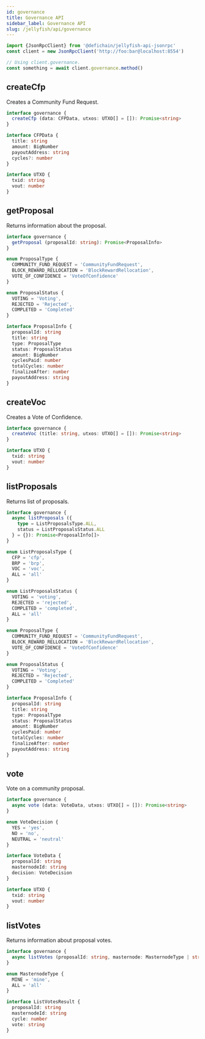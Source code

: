 ```yaml
---
id: governance
title: Governance API
sidebar_label: Governance API
slug: /jellyfish/api/governance
---
```


```js
import {JsonRpcClient} from '@defichain/jellyfish-api-jsonrpc'
const client = new JsonRpcClient('http://foo:bar@localhost:8554')

// Using client.governance.
const something = await client.governance.method()
```

## createCfp

Creates a Community Fund Request.

```ts title="client.governance.createCfp()"
interface governance {
  createCfp (data: CFPData, utxos: UTXO[] = []): Promise<string>
}

interface CFPData {
  title: string
  amount: BigNumber
  payoutAddress: string
  cycles?: number
}

interface UTXO {
  txid: string
  vout: number
}
```

## getProposal

Returns information about the proposal.

```ts title="client.governance.getProposal()"
interface governance {
  getProposal (proposalId: string): Promise<ProposalInfo>
}

enum ProposalType {
  COMMUNITY_FUND_REQUEST = 'CommunityFundRequest',
  BLOCK_REWARD_RELLOCATION = 'BlockRewardRellocation',
  VOTE_OF_CONFIDENCE = 'VoteOfConfidence'
}

enum ProposalStatus {
  VOTING = 'Voting',
  REJECTED = 'Rejected',
  COMPLETED = 'Completed'
}

interface ProposalInfo {
  proposalId: string
  title: string
  type: ProposalType
  status: ProposalStatus
  amount: BigNumber
  cyclesPaid: number
  totalCycles: number
  finalizeAfter: number
  payoutAddress: string
}
 ```

## createVoc

Creates a Vote of Confidence.

```ts title="client.governance.createVoc()"
interface governance {
  createVoc (title: string, utxos: UTXO[] = []): Promise<string>
}

interface UTXO {
  txid: string
  vout: number
}
```

## listProposals

Returns list of proposals.

```ts title="client.governance.listProposals()"
interface governance {
  async listProposals ({
    type = ListProposalsType.ALL,
    status = ListProposalsStatus.ALL
  } = {}): Promise<ProposalInfo[]>
}

enum ListProposalsType {
  CFP = 'cfp',
  BRP = 'brp',
  VOC = 'voc',
  ALL = 'all'
}

enum ListProposalsStatus {
  VOTING = 'voting',
  REJECTED = 'rejected',
  COMPLETED = 'completed',
  ALL = 'all'
}

enum ProposalType {
  COMMUNITY_FUND_REQUEST = 'CommunityFundRequest',
  BLOCK_REWARD_RELLOCATION = 'BlockRewardRellocation',
  VOTE_OF_CONFIDENCE = 'VoteOfConfidence'
}

enum ProposalStatus {
  VOTING = 'Voting',
  REJECTED = 'Rejected',
  COMPLETED = 'Completed'
}

interface ProposalInfo {
  proposalId: string
  title: string
  type: ProposalType
  status: ProposalStatus
  amount: BigNumber
  cyclesPaid: number
  totalCycles: number
  finalizeAfter: number
  payoutAddress: string
}
```

## vote

Vote on a community proposal.

```ts title="client.governance.vote()"
interface governance {
  async vote (data: VoteData, utxos: UTXO[] = []): Promise<string>
}

enum VoteDecision {
  YES = 'yes',
  NO = 'no',
  NEUTRAL = 'neutral'
}

interface VoteData {
  proposalId: string
  masternodeId: string
  decision: VoteDecision
}

interface UTXO {
  txid: string
  vout: number
}
```

## listVotes

Returns information about proposal votes.

```ts title="client.governance.listVotes()"
interface governance {
  async listVotes (proposalId: string, masternode: MasternodeType | string = MasternodeType.MINE): Promise<ListVotesResult[]>
}

enum MasternodeType {
  MINE = 'mine',
  ALL = 'all'
}

interface ListVotesResult {
  proposalId: string
  masternodeId: string
  cycle: number
  vote: string
}
```
